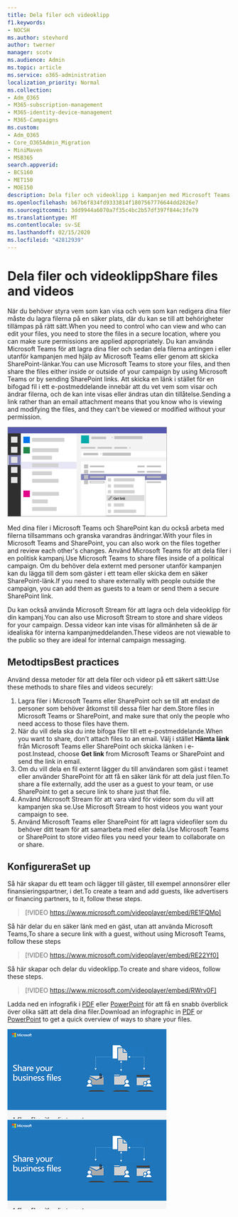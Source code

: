 ```yaml
---
title: Dela filer och videoklipp
f1.keywords:
- NOCSH
ms.author: stevhord
author: twerner
manager: scotv
ms.audience: Admin
ms.topic: article
ms.service: o365-administration
localization_priority: Normal
ms.collection:
- Adm_O365
- M365-subscription-management
- M365-identity-device-management
- M365-Campaigns
ms.custom:
- Adm_O365
- Core_O365Admin_Migration
- MiniMaven
- MSB365
search.appverid:
- BCS160
- MET150
- MOE150
description: Dela filer och videoklipp i kampanjen med Microsoft Teams och SharePoint.
ms.openlocfilehash: b67b6f834fd9333814f1807567776644dd2826e7
ms.sourcegitcommit: 3dd9944a6070a7f35c4bc2b57df397f844c3fe79
ms.translationtype: MT
ms.contentlocale: sv-SE
ms.lasthandoff: 02/15/2020
ms.locfileid: "42812939"
---
```

# <a name="share-files-and-videos"></a><span data-ttu-id="65e06-103">Dela filer och videoklipp</span><span class="sxs-lookup"><span data-stu-id="65e06-103">Share files and videos</span></span>

<span data-ttu-id="65e06-104">När du behöver styra vem som kan visa och vem som kan redigera dina filer måste du lagra filerna på en säker plats, där du kan se till att behörigheter tillämpas på rätt sätt.</span><span class="sxs-lookup"><span data-stu-id="65e06-104">When you need to control who can view and who can edit your files, you need to store the files in a secure location, where you can make sure permissions are applied appropriately.</span></span> <span data-ttu-id="65e06-105">Du kan använda Microsoft Teams för att lagra dina filer och sedan dela filerna antingen i eller utanför kampanjen med hjälp av Microsoft Teams eller genom att skicka SharePoint-länkar.</span><span class="sxs-lookup"><span data-stu-id="65e06-105">You can use Microsoft Teams to store your files, and then share the files either inside or outside of your campaign by using Microsoft Teams or by sending SharePoint links.</span></span> <span data-ttu-id="65e06-106">Att skicka en länk i stället för en bifogad fil i ett e-postmeddelande innebär att du vet vem som visar och ändrar filerna, och de kan inte visas eller ändras utan din tillåtelse.</span><span class="sxs-lookup"><span data-stu-id="65e06-106">Sending a link rather than an email attachment means that you know who is viewing and modifying the files, and they can't be viewed or modified without your permission.</span></span> 

![Diagram över ett Microsoft Teams-fönster med fliken Filer och Hämta länk på menyn](../media/m365-democracy-teams-sharefiles.png)

<span data-ttu-id="65e06-108">Med dina filer i Microsoft Teams och SharePoint kan du också arbeta med filerna tillsammans och granska varandras ändringar.</span><span class="sxs-lookup"><span data-stu-id="65e06-108">With your files in Microsoft Teams and SharePoint, you can also work on the files together and review each other's changes.</span></span> <span data-ttu-id="65e06-109">Använd Microsoft Teams för att dela filer i en politisk kampanj.</span><span class="sxs-lookup"><span data-stu-id="65e06-109">Use Microsoft Teams to share files inside of a political campaign.</span></span> <span data-ttu-id="65e06-110">Om du behöver dela externt med personer utanför kampanjen kan du lägga till dem som gäster i ett team eller skicka dem en säker SharePoint-länk.</span><span class="sxs-lookup"><span data-stu-id="65e06-110">If you need to share externally with people outside the campaign, you can add them as guests to a team or send them a secure SharePoint link.</span></span>

<span data-ttu-id="65e06-111">Du kan också använda Microsoft Stream för att lagra och dela videoklipp för din kampanj.</span><span class="sxs-lookup"><span data-stu-id="65e06-111">You can also use Microsoft Stream to store and share videos for your campaign.</span></span> <span data-ttu-id="65e06-112">Dessa videor kan inte visas för allmänheten så de är idealiska för interna kampanjmeddelanden.</span><span class="sxs-lookup"><span data-stu-id="65e06-112">These videos are not viewable to the public so they are ideal for internal campaign messaging.</span></span>

## <a name="best-practices"></a><span data-ttu-id="65e06-113">Metodtips</span><span class="sxs-lookup"><span data-stu-id="65e06-113">Best practices</span></span>

<span data-ttu-id="65e06-114">Använd dessa metoder för att dela filer och videor på ett säkert sätt:</span><span class="sxs-lookup"><span data-stu-id="65e06-114">Use these methods to share files and videos securely:</span></span>

1. <span data-ttu-id="65e06-115">Lagra filer i Microsoft Teams eller SharePoint och se till att endast de personer som behöver åtkomst till dessa filer har dem.</span><span class="sxs-lookup"><span data-stu-id="65e06-115">Store files in Microsoft Teams or SharePoint, and make sure that only the people who need access to those files have them.</span></span> 
2. <span data-ttu-id="65e06-116">När du vill dela ska du inte bifoga filer till ett e-postmeddelande.</span><span class="sxs-lookup"><span data-stu-id="65e06-116">When you want to share, don't attach files to an email.</span></span> <span data-ttu-id="65e06-117">Välj i stället **Hämta länk** från Microsoft Teams eller SharePoint och skicka länken i e-post.</span><span class="sxs-lookup"><span data-stu-id="65e06-117">Instead, choose **Get link** from Microsoft Teams or SharePoint and send the link in email.</span></span>
3. <span data-ttu-id="65e06-118">Om du vill dela en fil externt lägger du till användaren som gäst i teamet eller använder SharePoint för att få en säker länk för att dela just filen.</span><span class="sxs-lookup"><span data-stu-id="65e06-118">To share a file externally, add the user as a guest to your team, or use SharePoint to get a secure link to share just that file.</span></span>
4. <span data-ttu-id="65e06-119">Använd Microsoft Stream för att vara värd för videor som du vill att kampanjen ska se.</span><span class="sxs-lookup"><span data-stu-id="65e06-119">Use Microsoft Stream to host videos you want your campaign to see.</span></span> 
5. <span data-ttu-id="65e06-120">Använd Microsoft Teams eller SharePoint för att lagra videofiler som du behöver ditt team för att samarbeta med eller dela.</span><span class="sxs-lookup"><span data-stu-id="65e06-120">Use Microsoft Teams or SharePoint to store video files you need your team to collaborate on or share.</span></span>

 
## <a name="set-up"></a><span data-ttu-id="65e06-121">Konfigurera</span><span class="sxs-lookup"><span data-stu-id="65e06-121">Set up</span></span>

<span data-ttu-id="65e06-122">Så här skapar du ett team och lägger till gäster, till exempel annonsörer eller finansieringspartner, i det.</span><span class="sxs-lookup"><span data-stu-id="65e06-122">To create a team and add guests, like advertisers or financing partners, to it, follow these steps.</span></span>

> [!VIDEO https://www.microsoft.com/videoplayer/embed/RE1FQMp]

<span data-ttu-id="65e06-123">Så här delar du en säker länk med en gäst, utan att använda Microsoft Teams,</span><span class="sxs-lookup"><span data-stu-id="65e06-123">To share a secure link with a guest, without using Microsoft Teams, follow these steps</span></span>

> [!VIDEO https://www.microsoft.com/videoplayer/embed/RE22Yf0]

<span data-ttu-id="65e06-124">Så här skapar och delar du videoklipp.</span><span class="sxs-lookup"><span data-stu-id="65e06-124">To create and share videos, follow these steps.</span></span>

> [!VIDEO https://www.microsoft.com/videoplayer/embed/RWrv0F]

<span data-ttu-id="65e06-125">Ladda ned en infografik i [PDF](https://go.microsoft.com/fwlink/?linkid=2079435) eller [PowerPoint](https://go.microsoft.com/fwlink/?linkid=2079438) för att få en snabb överblick över olika sätt att dela dina filer.</span><span class="sxs-lookup"><span data-stu-id="65e06-125">Download an infographic in [PDF](https://go.microsoft.com/fwlink/?linkid=2079435) or [PowerPoint](https://go.microsoft.com/fwlink/?linkid=2079438) to get a quick overview of ways to share your files.</span></span>

<span data-ttu-id="65e06-126">[![En illustration av att dela filer med olika användare](../media/ShareYourfiles-thumb-358x201.png)](https://go.microsoft.com/fwlink/?linkid=2079435)</span><span class="sxs-lookup"><span data-stu-id="65e06-126">[![An illustration of sharing files with different users](../media/ShareYourfiles-thumb-358x201.png)](https://go.microsoft.com/fwlink/?linkid=2079435)</span></span>
